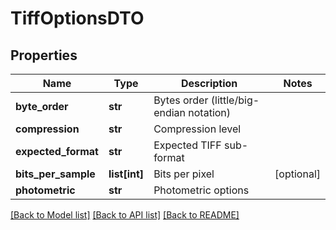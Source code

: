 # TiffOptionsDTO

## Properties
Name | Type | Description | Notes
------------ | ------------- | ------------- | -------------
**byte_order** | **str** | Bytes order (little/big-endian notation) | 
**compression** | **str** | Compression level | 
**expected_format** | **str** | Expected TIFF sub-format | 
**bits_per_sample** | **list[int]** | Bits per pixel | [optional] 
**photometric** | **str** | Photometric options | 

[[Back to Model list]](../README.md#documentation-for-models) [[Back to API list]](../README.md#documentation-for-api-endpoints) [[Back to README]](../README.md)



